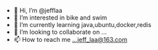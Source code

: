 - 👋 Hi, I’m @jefflaa
- 👀 I’m interested in bike and swim
- 🌱 I’m currently learning java,ubuntu,docker,redis
- 💞️ I’m looking to collaborate on ...
- 📫 How to reach me ...jeff_laa@163.com

<!---
jefflaa/jefflaa is a ✨ special ✨ repository because its `README.md` (this file) appears on your GitHub profile.
You can click the Preview link to take a look at your changes.
--->
